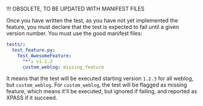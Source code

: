 !!! OBSOLETE, TO BE UPDATED WITH MANIFEST FILES

Once you have written the test, as you have not yet implemented the feature, you must declare that the test is expected to fail until a given version number. You must use the good manifest files:

```yaml
tests/:
  test_feature.py:
    Test_AwesomeFeature:
      "*": v1.2.3
      custom_weblog: missing_feature
```

It means that the test will be executed starting version `1.2.3` for all weblog, but `custom_weblog`. For `custom_weblog`, the test will be flagged as missing feature, which means it'll be executed, but ignored if failing, and reported as XPASS if it succeed.
